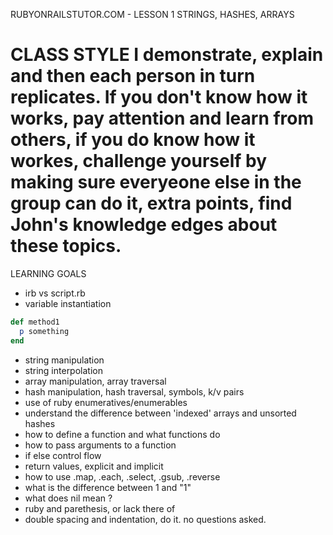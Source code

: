 RUBYONRAILSTUTOR.COM - LESSON 1
STRINGS, HASHES, ARRAYS

CLASS STYLE
I demonstrate, explain and then each person in turn replicates.  If you don't know how it works, pay attention and learn from others, if you do know how it workes, challenge yourself by making sure everyeone else in the group can do it, extra points, find John's knowledge edges about these topics.  
=====



LEARNING GOALS
  - irb vs script.rb
  - variable instantiation

```ruby
def method1
  p something
end
```

  - string manipulation  
  - string interpolation
  - array manipulation, array traversal
  - hash manipulation, hash traversal, symbols, k/v pairs
  - use of ruby enumeratives/enumerables
  - understand the difference between 'indexed' arrays and unsorted hashes
  - how to define a function and what functions do
  - how to pass arguments to a function
  - if else control flow
  - return values, explicit and implicit
  - how to use .map, .each, .select, .gsub, .reverse
  - what is the difference between 1 and "1"
  - what does nil mean ?
  - ruby and parethesis, or lack there of
  - double spacing and indentation, do it. no questions asked.

